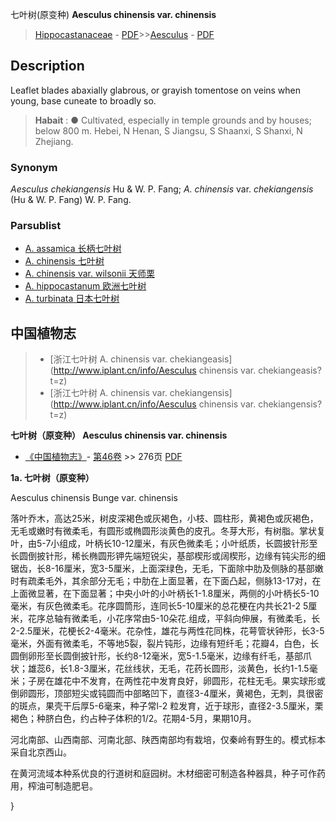 七叶树(原变种) **Aesculus chinensis var. chinensis**

> [Hippocastanaceae](http://www.iplant.cn/info/Hippocastanaceae?t=foc) - [PDF](http://www.iplant.cn/foc/pdf/Hippocastanaceae.pdf)>>[Aesculus](Aesculus-七叶树属.md) - [PDF](http://www.iplant.cn/foc/pdf/Aesculus.pdf)

## Description

Leaflet blades abaxially glabrous, or grayish tomentose on veins when young, base cuneate to broadly so.


> **Habait** : 
>●  Cultivated, especially in temple grounds and by houses; below 800 m. Hebei, N Henan, S Jiangsu, S Shaanxi, S Shanxi, N Zhejiang.

### Synonym
*Aesculus chekiangensis* Hu & W. P. Fang; *A. chinensis* var. *chekiangensis* (Hu & W. P. Fang) W. P. Fang.



### Parsublist

* [A.  assamica  长柄七叶树](Aesculus-assamica-长柄七叶树.md)
* [A.  chinensis  七叶树](Aesculus-chinensis-七叶树.md)
* [A.  chinensis var. wilsonii  天师栗](Aesculus-chinensis-var-wilsonii-天师栗.md)
* [A.  hippocastanum  欧洲七叶树](Aesculus-hippocastanum-欧洲七叶树.md)
* [A.  turbinata  日本七叶树](Aesculus-turbinata-日本七叶树.md)

## 中国植物志

> * [浙江七叶树  A.  chinensis var. chekiangeasis](http://www.iplant.cn/info/Aesculus chinensis var. chekiangeasis?t=z)
> * [浙江七叶树  A.  chinensis var. chekiangensis](http://www.iplant.cn/info/Aesculus chinensis var. chekiangensis?t=z)


**七叶树（原变种） Aesculus chinensis var. chinensis**

* [《中国植物志》](http://www.iplant.cn/frps)- [第46卷](http://www.iplant.cn/frps/vol/46) >> 276页 [PDF](http://www.iplant.cn/frps/pdf/46/276.PDF)


**1a. 七叶树（原变种）**

Aesculus chinensis Bunge var. chinensis

落叶乔木，高达25米，树皮深褐色或灰褐色，小枝、圆柱形，黄褐色或灰褐色，无毛或嫩时有微柔毛，有圆形或椭圆形淡黄色的皮孔。冬芽大形，有树脂。掌状复叶，由5-7小组成，叶柄长10-12厘米，有灰色微柔毛；小叶纸质，长圆披针形至长圆倒披针形，稀长椭圆形钾先端短锐尖，基部楔形或阔楔形，边缘有钝尖形的细锯齿，长8-16厘米，宽3-5厘米，上面深绿色，无毛，下面除中肋及侧脉的基部嫩时有疏柔毛外，其余部分无毛；中肋在上面显著，在下面凸起，侧脉13-17对，在上面微显著，在下面显著；中央小叶的小叶柄长1-1.8厘米，两侧的小叶柄长5-10毫米，有灰色微柔毛。花序圆筒形，连同长5-10厘米的总花梗在内共长21-2 5厘米，花序总轴有微柔毛，小花序常由5-10朵花.组成，平斜向伸展，有微柔毛，长2-2.5厘米，花梗长2-4毫米。花杂性，雄花与两性花同株，花萼管状钟形，长3-5毫米，外面有微柔毛，不等地5裂，裂片钝形，边缘有短纤毛；花瓣4，白色，长圆倒卵形至长圆倒披针形，长约8-12毫米，宽5-1.5毫米，边缘有纤毛，基部爪状；雄蕊6，长1.8-3厘米，花丝线状，无毛，花药长圆形，淡黄色，长约1-1.5毫米；子房在雄花中不发育，在两性花中发育良好，卵圆形，花柱无毛。果实球形或倒卵圆形，顶部短尖或钝圆而中部略凹下，直径3-4厘米，黄褐色，无刺，具很密的斑点，果壳干后厚5-6毫来，种子常l-2 粒发育，近于球形，直径2-3.5厘米，栗褐色；种脐白色，约占种子体积的1/2。花期4-5月，果期10月。

河北南部、山西南部、河南北部、陕西南部均有栽培，仅秦岭有野生的。模式标本采自北京西山。

在黄河流域本种系优良的行道树和庭园树。木材细密可制造各种器具，种子可作药用，榨油可制造肥皂。



}